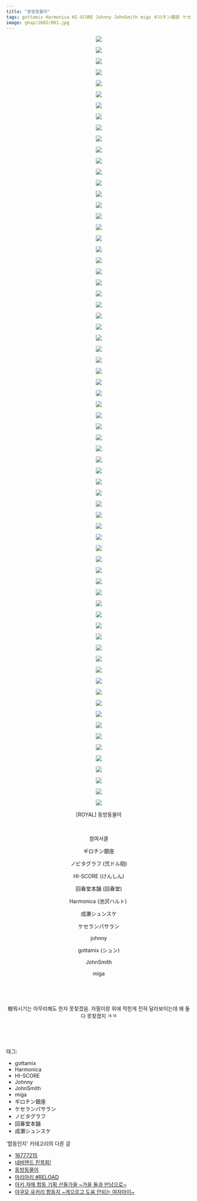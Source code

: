 ```yaml
---
title: "동방동물어"
tags: gottamix Harmonica HI-SCORE Johnny JohnSmith miga ギロチン銀座 ケセランパサラン ノビタグラフ 回春堂本舗 成瀬シュンスケ ROYAL 합동인지
image: ghap/2682/001.jpg
---
```

<div class="article">
<p style="text-align: center; clear: none; float: none;"><img src="{{ site.nasurl }}/ghap/2682/001.jpg"/></p>
<p style="text-align: center; clear: none; float: none;"><img src="{{ site.nasurl }}/ghap/2682/002.jpg"/></p>
<p style="text-align: center; clear: none; float: none;"><img src="{{ site.nasurl }}/ghap/2682/003.jpg"/></p>
<p style="text-align: center; clear: none; float: none;"><img src="{{ site.nasurl }}/ghap/2682/004.jpg"/></p>
<p style="text-align: center; clear: none; float: none;"><img src="{{ site.nasurl }}/ghap/2682/005.jpg"/></p>
<p style="text-align: center; clear: none; float: none;"><img src="{{ site.nasurl }}/ghap/2682/006.jpg"/></p>
<p style="text-align: center; clear: none; float: none;"><img src="{{ site.nasurl }}/ghap/2682/007.jpg"/></p>
<p style="text-align: center; clear: none; float: none;"><img src="{{ site.nasurl }}/ghap/2682/008.jpg"/></p>
<p style="text-align: center; clear: none; float: none;"><img src="{{ site.nasurl }}/ghap/2682/009.jpg"/></p>
<p style="text-align: center; clear: none; float: none;"><img src="{{ site.nasurl }}/ghap/2682/010.jpg"/></p>
<p style="text-align: center; clear: none; float: none;"><img src="{{ site.nasurl }}/ghap/2682/011.jpg"/></p>
<p style="text-align: center; clear: none; float: none;"><img src="{{ site.nasurl }}/ghap/2682/012.jpg"/></p>
<p style="text-align: center; clear: none; float: none;"><img src="{{ site.nasurl }}/ghap/2682/013.jpg"/></p>
<p style="text-align: center; clear: none; float: none;"><img src="{{ site.nasurl }}/ghap/2682/014.jpg"/></p>
<p style="text-align: center; clear: none; float: none;"><img src="{{ site.nasurl }}/ghap/2682/015.jpg"/></p>
<p style="text-align: center; clear: none; float: none;"><img src="{{ site.nasurl }}/ghap/2682/016.jpg"/></p>
<p style="text-align: center; clear: none; float: none;"><img src="{{ site.nasurl }}/ghap/2682/017.jpg"/></p>
<p style="text-align: center; clear: none; float: none;"><img src="{{ site.nasurl }}/ghap/2682/018.jpg"/></p>
<p style="text-align: center; clear: none; float: none;"><img src="{{ site.nasurl }}/ghap/2682/019.jpg"/></p>
<p style="text-align: center; clear: none; float: none;"><img src="{{ site.nasurl }}/ghap/2682/020.jpg"/></p>
<p style="text-align: center; clear: none; float: none;"><img src="{{ site.nasurl }}/ghap/2682/021.jpg"/></p>
<p style="text-align: center; clear: none; float: none;"><img src="{{ site.nasurl }}/ghap/2682/022.jpg"/></p>
<p style="text-align: center; clear: none; float: none;"><img src="{{ site.nasurl }}/ghap/2682/023.jpg"/></p>
<p style="text-align: center; clear: none; float: none;"><img src="{{ site.nasurl }}/ghap/2682/024.jpg"/></p>
<p style="text-align: center; clear: none; float: none;"><img src="{{ site.nasurl }}/ghap/2682/025.jpg"/></p>
<p style="text-align: center; clear: none; float: none;"><img src="{{ site.nasurl }}/ghap/2682/026.jpg"/></p>
<p style="text-align: center; clear: none; float: none;"><img src="{{ site.nasurl }}/ghap/2682/027.jpg"/></p>
<p style="text-align: center; clear: none; float: none;"><img src="{{ site.nasurl }}/ghap/2682/028.jpg"/></p>
<p style="text-align: center; clear: none; float: none;"><img src="{{ site.nasurl }}/ghap/2682/029.jpg"/></p>
<p style="text-align: center; clear: none; float: none;"><img src="{{ site.nasurl }}/ghap/2682/030.jpg"/></p>
<p style="text-align: center; clear: none; float: none;"><img src="{{ site.nasurl }}/ghap/2682/031.jpg"/></p>
<p style="text-align: center; clear: none; float: none;"><img src="{{ site.nasurl }}/ghap/2682/032.jpg"/></p>
<p style="text-align: center; clear: none; float: none;"><img src="{{ site.nasurl }}/ghap/2682/033.jpg"/></p>
<p style="text-align: center; clear: none; float: none;"><img src="{{ site.nasurl }}/ghap/2682/034.jpg"/></p>
<p style="text-align: center; clear: none; float: none;"><img src="{{ site.nasurl }}/ghap/2682/035.jpg"/></p>
<p style="text-align: center; clear: none; float: none;"><img src="{{ site.nasurl }}/ghap/2682/036.jpg"/></p>
<p style="text-align: center; clear: none; float: none;"><img src="{{ site.nasurl }}/ghap/2682/037.jpg"/></p>
<p style="text-align: center; clear: none; float: none;"><img src="{{ site.nasurl }}/ghap/2682/038.jpg"/></p>
<p style="text-align: center; clear: none; float: none;"><img src="{{ site.nasurl }}/ghap/2682/039.jpg"/></p>
<p style="text-align: center; clear: none; float: none;"><img src="{{ site.nasurl }}/ghap/2682/040.jpg"/></p>
<p style="text-align: center; clear: none; float: none;"><img src="{{ site.nasurl }}/ghap/2682/041.jpg"/></p>
<p style="text-align: center; clear: none; float: none;"><img src="{{ site.nasurl }}/ghap/2682/042.jpg"/></p>
<p style="text-align: center; clear: none; float: none;"><img src="{{ site.nasurl }}/ghap/2682/043.jpg"/></p>
<p style="text-align: center; clear: none; float: none;"><img src="{{ site.nasurl }}/ghap/2682/044.jpg"/></p>
<p style="text-align: center; clear: none; float: none;"><img src="{{ site.nasurl }}/ghap/2682/045.jpg"/></p>
<p style="text-align: center; clear: none; float: none;"><img src="{{ site.nasurl }}/ghap/2682/046.jpg"/></p>
<p style="text-align: center; clear: none; float: none;"><img src="{{ site.nasurl }}/ghap/2682/047.jpg"/></p>
<p style="text-align: center; clear: none; float: none;"><img src="{{ site.nasurl }}/ghap/2682/048.jpg"/></p>
<p style="text-align: center; clear: none; float: none;"><img src="{{ site.nasurl }}/ghap/2682/049.jpg"/></p>
<p style="text-align: center; clear: none; float: none;"><img src="{{ site.nasurl }}/ghap/2682/050.jpg"/></p>
<p style="text-align: center; clear: none; float: none;"><img src="{{ site.nasurl }}/ghap/2682/051.jpg"/></p>
<p style="text-align: center; clear: none; float: none;"><img src="{{ site.nasurl }}/ghap/2682/052.jpg"/></p>
<p style="text-align: center; clear: none; float: none;"><img src="{{ site.nasurl }}/ghap/2682/053.jpg"/></p>
<p style="text-align: center; clear: none; float: none;"><img src="{{ site.nasurl }}/ghap/2682/054.jpg"/></p>
<p style="text-align: center; clear: none; float: none;"><img src="{{ site.nasurl }}/ghap/2682/055.jpg"/></p>
<p style="text-align: center; clear: none; float: none;"><img src="{{ site.nasurl }}/ghap/2682/056.jpg"/></p>
<p style="text-align: center; clear: none; float: none;"><img src="{{ site.nasurl }}/ghap/2682/057.jpg"/></p>
<p style="text-align: center; clear: none; float: none;"><img src="{{ site.nasurl }}/ghap/2682/058.jpg"/></p>
<p style="text-align: center; clear: none; float: none;"><img src="{{ site.nasurl }}/ghap/2682/059.jpg"/></p>
<p style="text-align: center; clear: none; float: none;"><img src="{{ site.nasurl }}/ghap/2682/060.jpg"/></p>
<p style="text-align: center; clear: none; float: none;"><img src="{{ site.nasurl }}/ghap/2682/061.jpg"/></p>
<p style="text-align: center; clear: none; float: none;"><img src="{{ site.nasurl }}/ghap/2682/062.jpg"/></p>
<p style="text-align: center; clear: none; float: none;"><img src="{{ site.nasurl }}/ghap/2682/063.jpg"/></p>
<p style="text-align: center; clear: none; float: none;"><img src="{{ site.nasurl }}/ghap/2682/064.jpg"/></p>
<p style="text-align: center; clear: none; float: none;"><img src="{{ site.nasurl }}/ghap/2682/065.jpg"/></p>
<p style="text-align: center; clear: none; float: none;"><img src="{{ site.nasurl }}/ghap/2682/066.jpg"/></p>
<p style="text-align: center; clear: none; float: none;"><img src="{{ site.nasurl }}/ghap/2682/067.jpg"/></p>
<p style="text-align: center; clear: none; float: none;"><img src="{{ site.nasurl }}/ghap/2682/068.jpg"/></p>
<p style="text-align: center; clear: none; float: none;"><img src="{{ site.nasurl }}/ghap/2682/069.jpg"/></p>
<p style="text-align: center; clear: none; float: none;"><img src="{{ site.nasurl }}/ghap/2682/070.jpg"/></p>
<p style="text-align: center; clear: none; float: none;">[ROYAL] 동방동물어</p>
<p style="text-align: center; clear: none; float: none;"><br/></p>
<p style="text-align: center; clear: none; float: none;">참여서클</p>
<p style="text-align: center; clear: none; float: none;">ギロチン銀座</p>
<p style="text-align: center; clear: none; float: none;">ノビタグラフ (弐ドル砲)</p>
<p style="text-align: center; clear: none; float: none;">HI-SCORE (けんしん)</p>
<p style="text-align: center; clear: none; float: none;">回春堂本舗 (回春堂)</p>
<p style="text-align: center; clear: none; float: none;">Harmonica (池沢ハルト) </p>
<p style="text-align: center; clear: none; float: none;">成瀬シュンスケ</p>
<p style="text-align: center; clear: none; float: none;">ケセランパサラン</p>
<p style="text-align: center; clear: none; float: none;">johnny</p>
<p style="text-align: center; clear: none; float: none;">gottamix (シュン)</p>
<p style="text-align: center; clear: none; float: none;">JohnSmith</p>
<p style="text-align: center; clear: none; float: none;">miga</p>
<p style="text-align: center; clear: none; float: none;"><br/></p>
<p style="text-align: center; clear: none; float: none;"><br/></p>
<p style="text-align: center; clear: none; float: none;">樹뭐시기는 아무리해도 한자 못찾겠음. 자필이랑 위에 적힌게 전혀 달라보이는데 왜 둘 다 못찾겠지 ㅋㅋ</p>
<p style="text-align: center; clear: none; float: none;"><br/></p>
<p><br/></p>
</div><div class="tagTrail">
<p>태그: </p>
<ul>
<li>gottamix</li>
<li>Harmonica</li>
<li>HI-SCORE</li>
<li>Johnny</li>
<li>JohnSmith</li>
<li>miga</li>
<li>ギロチン銀座</li>
<li>ケセランパサラン</li>
<li>ノビタグラフ</li>
<li>回春堂本舗</li>
<li>成瀬シュンスケ</li>
</ul>
</div><div class="another">
<p>'합동인지' 카테고리의 다른 글</p>
<ul>
<li><a href="/2016-12-20-ghap_2964">16777215</a></li>
<li><a href="/2016-11-28-ghap_2779">네버엔드 친목회!</a></li>
<li><a href="/2016-10-26-ghap_2682">동방동물어</a></li>
<li><a href="/2016-10-25-ghap_2681">마리마리 #RELOAD</a></li>
<li><a href="/2016-10-21-ghap_2651">아키 자매 합동 기획 산들가을 ~가을 둘과 만남으로~</a></li>
<li><a href="/2016-10-15-ghap_2607">야쿠모 유카리 합동지 ~게으르고 도움 안되는 여자아이~</a></li>
</ul>
</div><div class="cb_module cb_fluid">
<div class="cb_wrt cb_profile">
</div><!-- commentList close -->
</div>